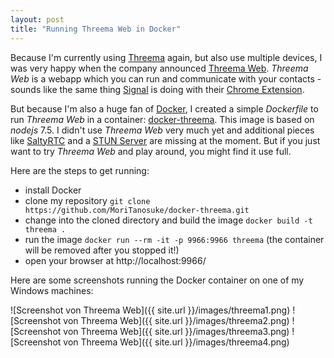 ```yaml
---
layout: post
title: "Running Threema Web in Docker"
---
```

Because I'm currently using [Threema][0] again, but also use multiple devices, I was very happy when the company announced [Threema Web][1]. *Threema Web* is a webapp which you can run and communicate with your contacts - sounds like the same thing [Signal][2] is doing with their [Chrome Extension][3].

But because I'm also a huge fan of [Docker][4], I created a simple *Dockerfile* to run *Threema Web* in a container: [docker-threema][5]. This image is based on *nodejs* 7.5. I didn't use *Threema Web* very much yet and additional pieces like [SaltyRTC][6] and a [STUN Server][7] are missing at the moment. But if you just want to try *Threema Web* and play around, you might find it use full.

Here are the steps to get running:

  * install Docker
  * clone my repository `git clone https://github.com/MoriTanosuke/docker-threema.git`
  * change into the cloned directory and build the image `docker build -t threema .`
  * run the image `docker run --rm -it -p 9966:9966 threema` (the container will be removed after you stopped it!)
  * open your browser at http://localhost:9966/

Here are some screenshots running the Docker container on one of my Windows machines:

![Screenshot von Threema Web]({{ site.url }}/images/threema1.png)
![Screenshot von Threema Web]({{ site.url }}/images/threema2.png)
![Screenshot von Threema Web]({{ site.url }}/images/threema3.png)
![Screenshot von Threema Web]({{ site.url }}/images/threema4.png)


[0]: https://threema.ch/
[1]: https://threema.ch/de/blog/posts/threema-web-ist-da
[2]: https://play.google.com/store/apps/details?id=org.thoughtcrime.securesms&hl=de
[3]: https://whispersystems.org/blog/signal-desktop/
[4]: https://www.docker.com/
[5]: https://hub.docker.com/r/moritanosuke/docker-threema/
[6]: https://saltyrtc.org/
[7]: https://en.wikipedia.org/wiki/STUN
